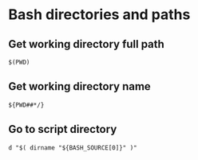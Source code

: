 # Bash directories and paths

## Get working directory full path
```
$(PWD)
```

## Get working directory name
```
${PWD##*/}
```

## Go to script directory
```
d "$( dirname "${BASH_SOURCE[0]}" )"
```
